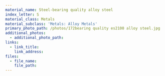 ```yaml
---
material_name: Steel-bearing quality alloy steel
index_letter: S
material_class: Metals
material_subclass: 'Metals: Alloy Metals'
primary_photo_path: /photos/172bearing quality es2100 alloy steel.jpg
additional_photos:
  - additional_photo_path:
links:
  - link_title:
    link_address:
files:
  - file_name:
    file_path:
---
```



